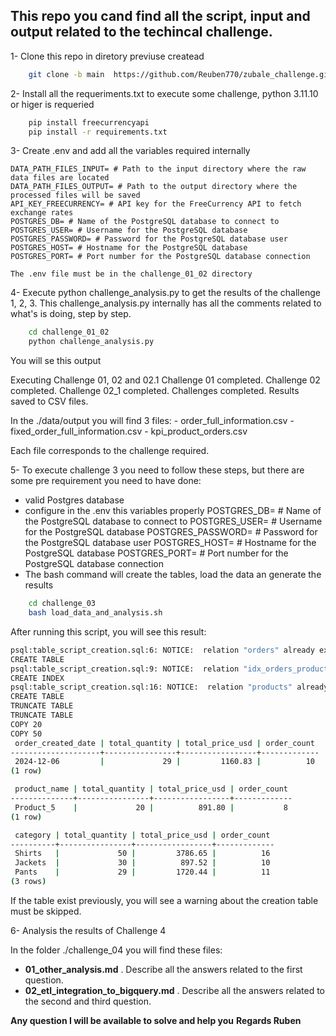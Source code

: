 ## This repo you cand find all the script, input and output related to the techincal challenge.

1- Clone this repo in diretory previuse createad

```bash
    git clone -b main  https://github.com/Reuben770/zubale_challenge.git .
```

2- Install all the requeriments.txt to execute some challenge, python 3.11.10 or higer is requeried

```bash
    pip install freecurrencyapi
    pip install -r requirements.txt 
```
3- Create .env and add all the variables required internally

    DATA_PATH_FILES_INPUT= # Path to the input directory where the raw data files are located
    DATA_PATH_FILES_OUTPUT= # Path to the output directory where the processed files will be saved
    API_KEY_FREECURRENCY= # API key for the FreeCurrency API to fetch exchange rates
    POSTGRES_DB= # Name of the PostgreSQL database to connect to
    POSTGRES_USER= # Username for the PostgreSQL database
    POSTGRES_PASSWORD= # Password for the PostgreSQL database user
    POSTGRES_HOST= # Hostname for the PostgreSQL database
    POSTGRES_PORT= # Port number for the PostgreSQL database connection

    The .env file must be in the challenge_01_02 directory

4- Execute python challenge_analysis.py to get the results of the challenge 1, 2, 3. This challenge_analysis.py internally has all the comments related to what's is doing, step by step.

```bash
    cd challenge_01_02
    python challenge_analysis.py
```

You will se this output 

Executing Challenge 01, 02 and 02.1
Challenge 01 completed.
Challenge 02 completed.
Challenge 02_1 completed.
Challenges completed. Results saved to CSV files.

In the ./data/output you will find 3 files:
    - order_full_information.csv
    - fixed_order_full_information.csv
    - kpi_product_orders.csv

Each file corresponds to the challenge required.   

5- To execute challenge 3 you need to follow these steps, but there are some pre requirement you need to have done:
  - valid Postgres database
  - configure in the .env this variables properly
        POSTGRES_DB= # Name of the PostgreSQL database to connect to
        POSTGRES_USER= # Username for the PostgreSQL database
        POSTGRES_PASSWORD= # Password for the PostgreSQL database user
        POSTGRES_HOST= # Hostname for the PostgreSQL database
        POSTGRES_PORT= # Port number for the PostgreSQL database connection
   - The bash command will create the tables, load the data an generate the results    

```bash
    cd challenge_03
    bash load_data_and_analysis.sh
```

After running this script, you will see this result:

```bash
psql:table_script_creation.sql:6: NOTICE:  relation "orders" already exists, skipping
CREATE TABLE
psql:table_script_creation.sql:9: NOTICE:  relation "idx_orders_product_id" already exists, skipping
CREATE INDEX
psql:table_script_creation.sql:16: NOTICE:  relation "products" already exists, skipping
CREATE TABLE
TRUNCATE TABLE
TRUNCATE TABLE
COPY 20
COPY 50
 order_created_date | total_quantity | total_price_usd | order_count 
--------------------+----------------+-----------------+-------------
 2024-12-06         |             29 |         1160.83 |          10
(1 row)

 product_name | total_quantity | total_price_usd | order_count 
--------------+----------------+-----------------+-------------
 Product_5    |             20 |          891.80 |           8
(1 row)

 category | total_quantity | total_price_usd | order_count 
----------+----------------+-----------------+-------------
 Shirts   |             50 |         3786.65 |          16
 Jackets  |             30 |          897.52 |          10
 Pants    |             29 |         1720.44 |          11
(3 rows)

```

If the table exist previously, you will see a warning about the creation table must be skipped.

6- Analysis the results of Challenge 4 

In the folder ./challenge_04 you will find these files:

   - **01_other_analysis.md** . Describe all the answers related to the first question.
   - **02_etl_integration_to_bigquery.md** . Describe all the answers related to the second and third question.

**Any question I will be available to solve and help you**
**Regards Ruben**
